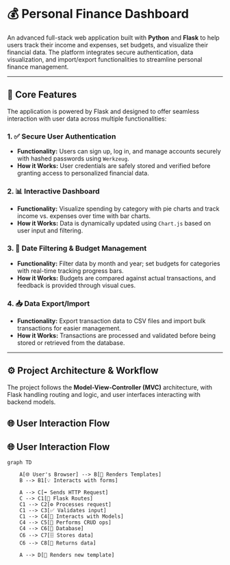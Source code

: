 # 💰 Personal Finance Dashboard

An advanced full-stack web application built with **Python** and **Flask** to help users track their income and expenses, set budgets, and visualize their financial data. The platform integrates secure authentication, data visualization, and import/export functionalities to streamline personal finance management.

---

## 🚀 Core Features

The application is powered by Flask and designed to offer seamless interaction with user data across multiple functionalities:

### 1. ✅ Secure User Authentication
- **Functionality:** Users can sign up, log in, and manage accounts securely with hashed passwords using `Werkzeug`.
- **How it Works:** User credentials are safely stored and verified before granting access to personalized financial data.

### 2. 📊 Interactive Dashboard
- **Functionality:** Visualize spending by category with pie charts and track income vs. expenses over time with bar charts.
- **How it Works:** Data is dynamically updated using `Chart.js` based on user input and filtering.

### 3. 📅 Date Filtering & Budget Management
- **Functionality:** Filter data by month and year; set budgets for categories with real-time tracking progress bars.
- **How it Works:** Budgets are compared against actual transactions, and feedback is provided through visual cues.

### 4. 📥 Data Export/Import
- **Functionality:** Export transaction data to CSV files and import bulk transactions for easier management.
- **How it Works:** Transactions are processed and validated before being stored or retrieved from the database.

---

## ⚙️ Project Architecture & Workflow

The project follows the **Model-View-Controller (MVC)** architecture, with Flask handling routing and logic, and user interfaces interacting with backend models.

## 🌐 User Interaction Flow

## 🌐 User Interaction Flow

```mermaid
graph TD

    A[🌐 User's Browser] --> B[📄 Renders Templates]
    B --> B1[💡 Interacts with forms]

    A --> C[➡ Sends HTTP Request]
    C --> C1[🔁 Flask Routes]
    C1 --> C2[⚙️ Processes request]
    C1 --> C3[✅ Validates input]
    C1 --> C4[🔄 Interacts with Models]
    C4 --> C5[📂 Performs CRUD ops]
    C4 --> C6[💾 Database]
    C6 --> C7[🗄️ Stores data]
    C6 --> C8[🔁 Returns data]

    A --> D[📄 Renders new template]


